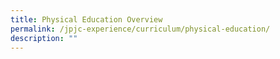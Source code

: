 ```yaml
---
title: Physical Education Overview
permalink: /jpjc-experience/curriculum/physical-education/
description: ""
---
```

